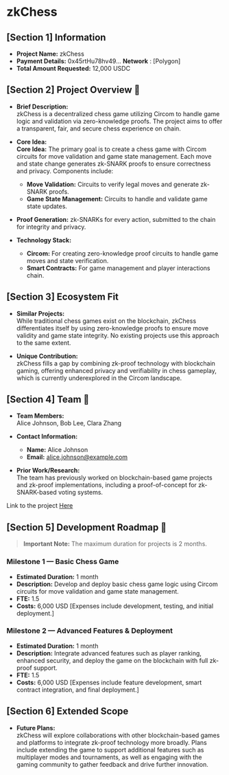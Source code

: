 # zkChess

## [Section 1] Information

- **Project Name:** zkChess
- **Payment Details:** 0x45rtHu78hv49... **Network** : [Polygon]
- **Total Amount Requested:** 12,000 USDC

## [Section 2] Project Overview :page_facing_up:

- **Brief Description:**  
  zkChess is a decentralized chess game utilizing Circom to handle game logic and validation via zero-knowledge proofs. The project aims to offer a transparent, fair, and secure chess experience on chain.

- **Core Idea:**  
 **Core Idea:** The primary goal is to create a chess game with Circom circuits for move validation and game state management. Each move and state change generates zk-SNARK proofs to ensure correctness and privacy. Components include:
  -  **Move Validation:** Circuits to verify legal moves and generate zk-SNARK proofs. 
  -  **Game State Management:** Circuits to handle and validate game state updates.
 -  **Proof Generation:** zk-SNARKs for every action, submitted to the chain for integrity and privacy.

- **Technology Stack:**  
  - **Circom:** For creating zero-knowledge proof circuits to handle game moves and state verification.
  - **Smart Contracts:** For game management and player interactions chain.

## [Section 3] Ecosystem Fit

- **Similar Projects:**  
  While traditional chess games exist on the blockchain, zkChess differentiates itself by using zero-knowledge proofs to ensure move validity and game state integrity. No existing projects use this approach to the same extent.

- **Unique Contribution:**  
  zkChess fills a gap by combining zk-proof technology with blockchain gaming, offering enhanced privacy and verifiability in chess gameplay, which is currently underexplored in the Circom landscape.

## [Section 4] Team :busts_in_silhouette:

- **Team Members:**  
  Alice Johnson, Bob Lee, Clara Zhang

- **Contact Information:**  
  - **Name:** Alice Johnson
  - **Email:** alice.johnson@example.com

- **Prior Work/Research:**  
  The team has previously worked on blockchain-based game projects and zk-proof implementations, including a proof-of-concept for zk-SNARK-based voting systems.

Link to the project [ Here ]()

## [Section 5] Development Roadmap :open_book:

> **Important Note:** The maximum duration for projects is 2 months.

### Milestone 1 — Basic Chess Game

- **Estimated Duration:** 1 month
- **Description:** Develop and deploy basic chess game logic using Circom circuits for move validation and game state management.
- **FTE:** 1.5
- **Costs:** 6,000 USD [Expenses include development, testing, and initial deployment.]

### Milestone 2 — Advanced Features & Deployment

- **Estimated Duration:** 1 month
- **Description:** Integrate advanced features such as player ranking, enhanced security, and deploy the game on the blockchain with full zk-proof support.
- **FTE:** 1.5
- **Costs:** 6,000 USD [Expenses include feature development, smart contract integration, and final deployment.]

## [Section 6] Extended Scope

- **Future Plans:**  
  zkChess will explore collaborations with other blockchain-based games and platforms to integrate zk-proof technology more broadly. Plans include extending the game to support additional features such as multiplayer modes and tournaments, as well as engaging with the gaming community to gather feedback and drive further innovation.
